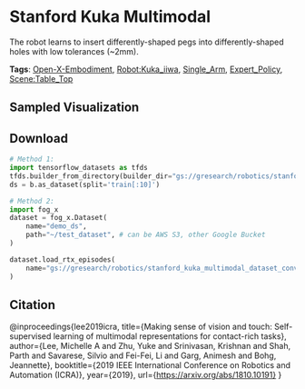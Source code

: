 # Stanford Kuka Multimodal

The robot learns to insert differently-shaped pegs into differently-shaped holes with low tolerances (~2mm).

**Tags**: [Open-X-Embodiment](oed-playground/tree/master/pages/tags/Open-X-Embodiment.md), [Robot:Kuka_iiwa](oed-playground/tree/master/pages/tags/Robot:Kuka_iiwa.md), [Single_Arm](oed-playground/tree/master/pages/tags/Single_Arm.md), [Expert_Policy](oed-playground/tree/master/pages/tags/Expert_Policy.md), [Scene:Table_Top](oed-playground/tree/master/pages/tags/Scene:Table_Top.md)

## Sampled Visualization



## Download


```python
# Method 1: 
import tensorflow_datasets as tfds
tfds.builder_from_directory(builder_dir="gs://gresearch/robotics/stanford_kuka_multimodal_dataset_converted_externally_to_rlds/0.1.0")
ds = b.as_dataset(split='train[:10]')

# Method 2:
import fog_x
dataset = fog_x.Dataset(
    name="demo_ds",
    path="~/test_dataset", # can be AWS S3, other Google Bucket
)  

dataset.load_rtx_episodes(
    name="gs://gresearch/robotics/stanford_kuka_multimodal_dataset_converted_externally_to_rlds/0.1.0",
)
```


## Citation

@inproceedings{lee2019icra,
  title={Making sense of vision and touch: Self-supervised learning of multimodal representations for contact-rich tasks},
  author={Lee, Michelle A and Zhu, Yuke and Srinivasan, Krishnan and Shah, Parth and Savarese, Silvio and Fei-Fei, Li and  Garg, Animesh and Bohg, Jeannette},
  booktitle={2019 IEEE International Conference on Robotics and Automation (ICRA)},
  year={2019},
  url={https://arxiv.org/abs/1810.10191}
}